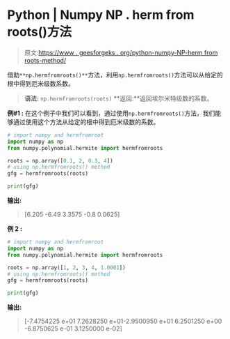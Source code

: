 # Python | Numpy NP . herm from roots()方法

> 原文:[https://www . geesforgeks . org/python-numpy-NP-herm from roots-method/](https://www.geeksforgeeks.org/python-numpy-np-hermfromroots-method/)

借助`**np.hermfromroots()**`方法，利用`np.hermfromroots()`方法可以从给定的根中得到厄米级数系数。

> **语法:** `np.hermfromroots(roots)`
> **返回:**返回埃尔米特级数的系数。

**例#1 :**
在这个例子中我们可以看到，通过使用`np.hermfromroots()`方法，我们能够通过使用这个方法从给定的根中得到厄米级数的系数。

```py
# import numpy and hermfromroot
import numpy as np
from numpy.polynomial.hermite import hermfromroots

roots = np.array([0.1, 2, 0.3, 4])
# using np.hermfromroots() method
gfg = hermfromroots(roots)

print(gfg)
```

**输出:**

> [6.205 -6.49 3.3575 -0.8 0.0625]

**例 2 :**

```py
# import numpy and hermfromroot
import numpy as np
from numpy.polynomial.hermite import hermfromroots

roots = np.array([1, 2, 3, 4, 1.0001])
# using np.hermfromroots() method
gfg = hermfromroots(roots)

print(gfg)
```

**输出:**

> [-7.4754225 e+01 7.2628250 e+01-2.9500950 e+01 6.2501250 e+00
> -6.8750625 e-01 3.1250000 e-02]